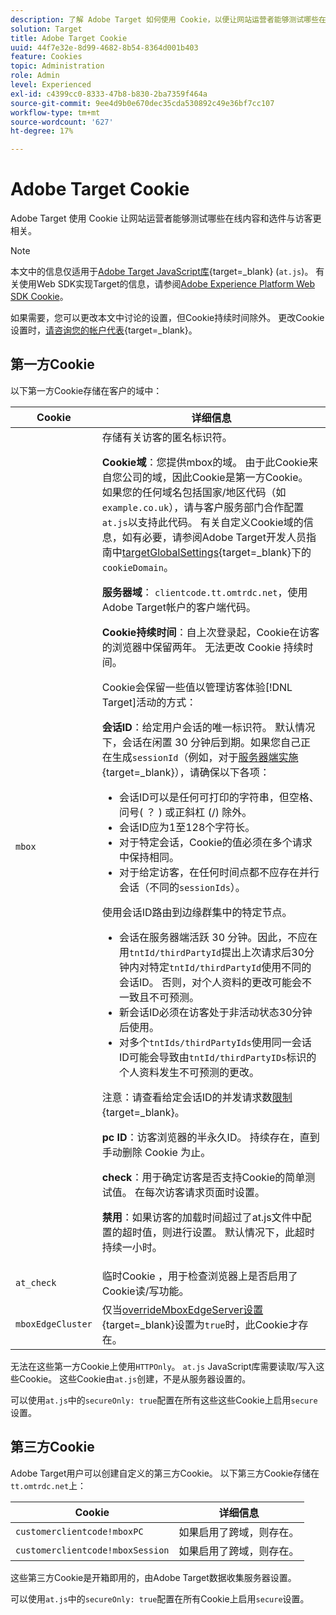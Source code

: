 ```yaml
---
description: 了解 Adobe Target 如何使用 Cookie，以便让网站运营者能够测试哪些在线内容和选件与访客更相关。
solution: Target
title: Adobe Target Cookie
uuid: 44f7e32e-8d99-4682-8b54-8364d001b403
feature: Cookies
topic: Administration
role: Admin
level: Experienced
exl-id: c4399cc0-8333-47b8-b830-2ba7359f464a
source-git-commit: 9ee4d9b0e670dec35cda530892c49e36bf7cc107
workflow-type: tm+mt
source-wordcount: '627'
ht-degree: 17%

---
```


# Adobe Target Cookie

Adobe Target 使用 Cookie 让网站运营者能够测试哪些在线内容和选件与访客更相关。

>[!NOTE]
>
>本文中的信息仅适用于[Adobe Target JavaScript库](https://experienceleague.adobe.com/docs/target-dev/developer/client-side/at-js-implementation/functions-overview/targetglobalsettings.html){target=_blank} (`at.js`)。 有关使用Web SDK实现Target的信息，请参阅[Adobe Experience Platform Web SDK Cookie](web-sdk.md)。
>
>如果需要，您可以更改本文中讨论的设置，但Cookie持续时间除外。 更改Cookie设置时，[请咨询您的帐户代表](https://experienceleague.adobe.com/docs/target/using/cmp-resources-and-contact-information.html){target=_blank}。

## 第一方Cookie

以下第一方Cookie存储在客户的域中：

| Cookie | 详细信息 |
| --- | --- |
| `mbox` | 存储有关访客的匿名标识符。<P>**Cookie域**：您提供mbox的域。 由于此Cookie来自您公司的域，因此Cookie是第一方Cookie。 如果您的任何域名包括国家/地区代码（如`example.co.uk`），请与客户服务部门合作配置`at.js`以支持此代码。 有关自定义Cookie域的信息，如有必要，请参阅Adobe Target开发人员指南中[targetGlobalSettings](https://experienceleague.adobe.com/docs/target-dev/developer/client-side/at-js-implementation/functions-overview/targetglobalsettings.html){target=_blank}下的`cookieDomain`。<P>**服务器域**： `clientcode.tt.omtrdc.net`，使用Adobe Target帐户的客户端代码。<P>**Cookie持续时间**：自上次登录起，Cookie在访客的浏览器中保留两年。 无法更改 Cookie 持续时间。<P>Cookie会保留一些值以管理访客体验[!DNL Target]活动的方式：<P>**会话ID**：给定用户会话的唯一标识符。 默认情况下，会话在闲置 30 分钟后到期。如果您自己正在生成`sessionId`（例如，对于[服务器端实施](https://experienceleague.adobe.com/docs/target-dev/developer/server-side/server-side-overview.html){target=_blank}），请确保以下各项：<ul><li>会话ID可以是任何可打印的字符串，但空格、问号( ？ ) 或正斜杠 (/) 除外。</li><li>会话ID应为1至128个字符长。</li><li>对于特定会话，Cookie的值必须在多个请求中保持相同。</li><li>对于给定访客，在任何时间点都不应存在并行会话（不同的`sessionIds`）。</li></ul>使用会话ID路由到边缘群集中的特定节点。<ul><li>会话在服务器端活跃 30 分钟。因此，不应在用`tntId/thirdPartyId`提出上次请求后30分钟内对特定`tntId/thirdPartyId`使用不同的会话ID。 否则，对个人资料的更改可能会不一致且不可预测。</li><li>新会话ID必须在访客处于非活动状态30分钟后使用。</li><li>对多个`tntIds/thirdPartyIds`使用同一会话ID可能会导致由`tntId/thirdPartyIDs`标识的个人资料发生不可预测的更改。</li></ul>注意：请查看给定会话ID的并发请求数[限制](https://experienceleague.adobe.com/docs/target/using/troubleshoot/target-limits.html#content-delivery){target=_blank}。<P>**pc ID**：访客浏览器的半永久ID。 持续存在，直到手动删除 Cookie 为止。<P>**check**：用于确定访客是否支持Cookie的简单测试值。 在每次访客请求页面时设置。<P>**禁用**：如果访客的加载时间超过了at.js文件中配置的超时值，则进行设置。 默认情况下，此超时持续一小时。 |
| `at_check` | 临时Cookie ，用于检查浏览器上是否启用了Cookie读/写功能。 |
| `mboxEdgeCluster` | 仅当[overrideMboxEdgeServer设置](https://experienceleague.adobe.com/docs/target-dev/developer/client-side/at-js-implementation/functions-overview/targetglobalsettings.html){target=_blank}设置为`true`时，此Cookie才存在。 |

无法在这些第一方Cookie上使用`HTTPOnly`。 `at.js` JavaScript库需要读取/写入这些Cookie。 这些Cookie由`at.js`创建，不是从服务器设置的。

可以使用`at.js`中的`secureOnly: true`配置在所有这些这些Cookie上启用`secure`设置。

## 第三方Cookie

Adobe Target用户可以创建自定义的第三方Cookie。 以下第三方Cookie存储在`tt.omtrdc.net`上：

| Cookie | 详细信息 |
| --- | --- |
| `customerclientcode!mboxPC` | 如果启用了跨域，则存在。 |
| `customerclientcode!mboxSession` | 如果启用了跨域，则存在。 |

这些第三方Cookie是开箱即用的，由Adobe Target数据收集服务器设置。

可以使用`at.js`中的`secureOnly: true`配置在所有Cookie上启用`secure`设置。
